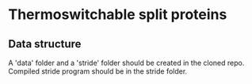 # Thermoswitchable split proteins

## Data structure
A 'data' folder and a 'stride' folder should be created in the cloned repo. Compiled stride program should be in the stride folder.
